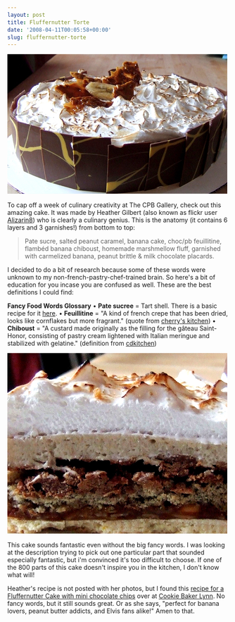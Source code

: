 ```yaml
---
layout: post
title: Fluffernutter Torte
date: '2008-04-11T00:05:58+00:00'
slug: fluffernutter-torte
---
```

<a href="http://www.flickr.com/photos/hjgilbert/2390966348/in/photostream/"><img src='/images/uploads/2008/04/fluffernutter_cake_02.jpg' alt='fluffernutter cake' /></a>

To cap off a week of culinary creativity at The CPB Gallery, check out this amazing cake. It was made by Heather Gilbert (also known as flickr user <a href="http://www.flickr.com/photos/hjgilbert/">Alizarin8</a>) who is clearly a culinary genius. This is the anatomy (it contains 6 layers and 3 garnishes!) from bottom to top:



<blockquote>Pate sucre, salted peanut caramel, banana cake, choc/pb feuillitine, flamb&#233;d banana chiboust, homemade marshmellow fluff, garnished with carmelized banana, peanut brittle & milk chocolate placards.</blockquote>



I decided to do a bit of research because some of these words were unknown to my non-french-pastry-chef-trained brain. So here's a bit of education for you incase you are confused as well. These are the best definitions I could find:

<strong>Fancy Food Words Glossary</strong>
&#8226; <strong>Pate sucree</strong> = Tart shell. There is a basic recipe for it <a href="http://www.estarcion.com/gastronome/archives/001629.html">here</a>.
&#8226; <strong>Feuillitine</strong> = "A kind of french crepe that has been dried, looks like cornflakes but more fragrant." (quote from <a href="http://sakurambokitchen.blogspot.com/2007/11/chocolate.html">cherry's kitchen</a>)
&#8226; <strong>Chiboust</strong> = "A custard made originally as the filling for the gâteau Saint- Honor, consisting of pastry cream lightened with Italian meringue and stabilized with gelatine." (definition from <a href="http://www.cdkitchen.com/features/glossary/definition/Chiboust">cdkitchen</a>)

<a href="http://www.flickr.com/photos/hjgilbert/2390966562/in/photostream/"><img src='/images/uploads/2008/04/fluffernutter_cake1.jpg' alt='fluffernutter cake' /></a>

This cake sounds fantastic even without the big fancy words. I was looking at the description trying to pick out one particular part that sounded especially fantastic, but i'm convinced it's too difficult to choose. If one of the 800 parts of this cake doesn't inspire you in the kitchen, I don't know what will!

Heather's recipe is not posted with her photos, but I found this <a href="http://cookiebakerlynn.blogspot.com/2008/01/fluffernutter-cake.html">recipe for a Fluffernutter Cake with mini chocolate chips</a> over at <a href="http://cookiebakerlynn.blogspot.com/">Cookie Baker Lynn</a>. No fancy words, but it still sounds great. Or as she says, "perfect for banana lovers, peanut butter addicts, and Elvis fans alike!" Amen to that.
